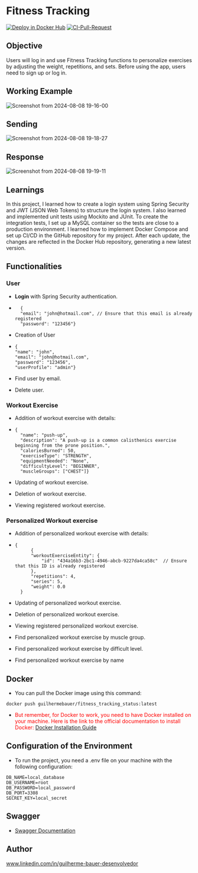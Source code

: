 # Fitness Tracking 
[![Deploy in Docker Hub](https://github.com/GuilhermeBauer16/Fitness_Tracking/actions/workflows/Deploy-In-DockerHub.yml/badge.svg)](https://github.com/GuilhermeBauer16/Fitness_Tracking/actions/workflows/Deploy-In-DockerHub.yml) 
[![CI-Pull-Request](https://github.com/GuilhermeBauer16/Fitness_Tracking/actions/workflows/CI-Pull-Request.yml/badge.svg)](https://github.com/GuilhermeBauer16/Fitness_Tracking/actions/workflows/CI-Pull-Request.yml)


## Objective  

Users will log in and use Fitness Tracking functions to personalize exercises by adjusting the weight, repetitions, and sets. Before using the app, users need to sign up or log in.  

## Working Example  

![Screenshot from 2024-08-08 19-16-00](https://github.com/user-attachments/assets/f44b39c3-f804-45ea-84be-36832629d856)

## Sending  

![Screenshot from 2024-08-08 19-18-27](https://github.com/user-attachments/assets/4c635e45-a7bd-450e-b6a4-77ba2e96b3a5)

## Response  

![Screenshot from 2024-08-08 19-19-11](https://github.com/user-attachments/assets/ec419e37-ee13-4782-8368-05f56a50b9e9)

## Learnings  

In this project, I learned how to create a login system using Spring Security and JWT (JSON Web Tokens) to structure the login system. I also learned and implemented unit tests using Mockito and JUnit. To create the integration tests, I set up a MySQL container so the tests are close to a production environment. I learned how to implement Docker Compose and set up CI/CD in the GitHub repository for my project. After each update, the changes are reflected in the Docker Hub repository, generating a new latest version.

## Functionalities

### User 
* **Login** with Spring Security authentication.
* ```dotlogin
    {
    "email": "john@hotmail.com", // Ensure that this email is already registered
    "password": "123456"}
    ```

* Creation of User
* ```dotuser
  {
  "name": "john",
  "email": "john@hotmail.com",
  "password": "123456",
  "userProfile": "admin"}
    ```

* Find user by email.
  
* Delete user.


### Workout Exercise
* Addition of workout exercise with details:   
* ```dotworkout
  {
    "name": "push-up",
    "description": "A push-up is a common calisthenics exercise beginning from the prone position.",
    "caloriesBurned": 50,
    "exerciseType": "STRENGTH",
    "equipmentNeeded": "None",
    "difficultyLevel": "BEGINNER",
    "muscleGroups": ["CHEST"]}
    ```
 
* Updating of workout exercise.     
  
* Deletion of workout exercise.

* Viewing registered workout exercise.


### Personalized Workout exercise

* Addition of personalized workout exercise with details:    
* ```dotPersonalizedWorkout
  {
        {
        "workoutExerciseEntity": {
            "id": "434a16b3-2bc1-4946-abcb-9227da4ca58c"  // Ensure that this ID is already registered
        },
        "repetitions": 4,
        "series": 5,
        "weight": 0.0
    }
    ```
   
* Updating of personalized workout exercise.     
  
* Deletion of personalized workout exercise.

* Viewing registered personalized workout exercise.

* Find personalized workout exercise by muscle group.

* Find personalized workout exercise by difficult level.

* Find personalized workout exercise by name

## Docker 

* You can pull the Docker image using this command:
 ```dotdocker
docker push guilhermebauer/fitness_tracking_status:latest
```

* <span style="color:red;"> But remember, for Docker to work, you need to have Docker installed on your machine. Here is the link to the official documentation to install Docker: [Docker Installation Guide](https://docs.docker.com/get-docker/)</span>


## Configuration of the Environment

* To run the project, you need a .env file on your machine with the following configuration:

```dotenv
DB_NAME=local_database
DB_USERNAME=root
DB_PASSWORD=local_password
DB_PORT=3308
SECRET_KEY=local_secret
```

## Swagger

* [Swagger Documentation](http://localhost:8080/swagger-ui/index.html)
  
## Author
 www.linkedin.com/in/guilherme-bauer-desenvolvedor


